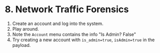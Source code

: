 # 8. Network Traffic Forensics

1. Create an account and log into the system.
2. Play around.
3. Note the `Account` menu contains the info "Is Admin? False"
4. Try creating a new account with `is_admin=true`, `isAdmin=true` in the payload.

